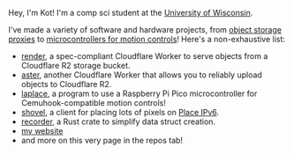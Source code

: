 <!-- ![moco counter](https://moco.yukata.dev/get/@kot.github) -->
<!-- ![](sad-dead-inside.gif) -->
<!-- ![](https://i.ytimg.com/vi/twcoPnO6NPE/maxresdefault.jpg) -->

Hey, I'm Kot! I'm a comp sci student at the [University of Wisconsin](https://wisc.edu).

I've made a variety of software and hardware projects, from [object storage proxies](https://github.com/kotx/render) to [microcontrollers for motion controls](https://github.com/kotx/laplace)!
Here's a non-exhaustive list:

- [render](https://github.com/kotx/render), a spec-compliant Cloudflare Worker to serve objects from a Cloudflare R2 storage bucket.
- [aster](https://github.com/kotx/aster), another Cloudflare Worker that allows you to reliably upload objects to Cloudflare R2.
- [laplace](https://github.com/kotx/laplace), a program to use a Raspberry Pi Pico microcontroller for Cemuhook-compatible motion controls!
- [shovel](https://github.com/kotx/shovel), a client for placing lots of pixels on [Place IPv6](https://v6.sys42.net/).
- [recorder](https://github.com/kotx/recorder), a Rust crate to simplify data struct creation.
- [my website](https://github.com/kotx/yukata.dev)
- and more on this very page in the repos tab!
